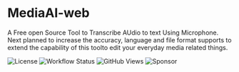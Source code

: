 # MediaAI-web
A Free open Source Tool to Transcribe AUdio to text Using Microphone. Next planned to increase the accuracy, language and file format supports to extend the capability of this toolto edit your everyday media related things.

![License](https://img.shields.io/github/license/saad-naseer/MediaAI-web)
![Workflow Status](https://github.com/saad-naseer/MediaAI-web/actions/workflows/static.yml/badge.svg)
![GitHub Views](https://komarev.com/ghpvc/?username=saad-naseer&repo=MediaAI-web&color=blue)
![Sponsor](https://img.shields.io/badge/sponsor-%E2%9D%A4-lightgrey?logo=github-sponsors)

